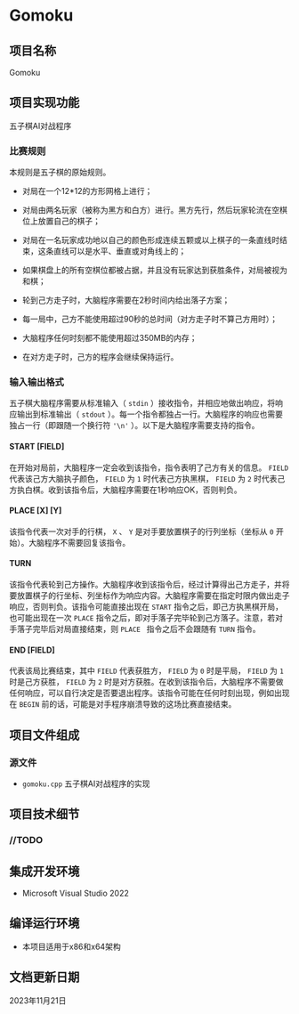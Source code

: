# Gomoku

## 项目名称

Gomoku

## 项目实现功能

五子棋AI对战程序

### 比赛规则

本规则是五子棋的原始规则。

* 对局在一个12*12的方形网格上进行；

* 对局由两名玩家（被称为黑方和白方）进行。黑方先行，然后玩家轮流在空棋位上放置自己的棋子；

* 对局在一名玩家成功地以自己的颜色形成连续五颗或以上棋子的一条直线时结束，这条直线可以是水平、垂直或对角线上的；

* 如果棋盘上的所有空棋位都被占据，并且没有玩家达到获胜条件，对局被视为和棋；

* 轮到己方走子时，大脑程序需要在2秒时间内给出落子方案；

* 每一局中，己方不能使用超过90秒的总时间（对方走子时不算己方用时）；

* 大脑程序任何时刻都不能使用超过350MB的内存；

* 在对方走子时，己方的程序会继续保持运行。

### 输入输出格式

五子棋大脑程序需要从标准输入（ `stdin` ）接收指令，并相应地做出响应，将响应输出到标准输出（ `stdout` ）。每一个指令都独占一行。大脑程序的响应也需要独占一行（即跟随一个换行符 `'\n'` ）。以下是大脑程序需要支持的指令。

#### START [FIELD]

在开始对局前，大脑程序一定会收到该指令，指令表明了己方有关的信息。 `FIELD` 代表该己方大脑执子颜色， `FIELD` 为 `1` 时代表己方执黑棋， `FIELD` 为 `2` 时代表己方执白棋。收到该指令后，大脑程序需要在1秒响应OK，否则判负。

#### PLACE [X] [Y]

该指令代表一次对手的行棋， `X` 、 `Y` 是对手要放置棋子的行列坐标（坐标从 `0` 开始）。大脑程序不需要回复该指令。

#### TURN

该指令代表轮到己方操作。大脑程序收到该指令后，经过计算得出己方走子，并将要放置棋子的行坐标、列坐标作为响应内容。大脑程序需要在指定时限内做出走子响应，否则判负。该指令可能直接出现在 `START` 指令之后，即己方执黑棋开局，也可能出现在一次 `PLACE` 指令之后，即对手落子完毕轮到己方落子。注意，若对手落子完毕后对局直接结束，则 `PLACE ` 指令之后不会跟随有 `TURN` 指令。

#### END [FIELD]

代表该局比赛结束，其中 `FIELD` 代表获胜方， `FIELD` 为 `0` 时是平局， `FIELD` 为 `1` 时是己方获胜， `FIELD` 为 `2` 时是对方获胜。在收到该指令后，大脑程序不需要做任何响应，可以自行决定是否要退出程序。该指令可能在任何时刻出现，例如出现在 `BEGIN` 前的话，可能是对手程序崩溃导致的这场比赛直接结束。

## 项目文件组成

### 源文件

* `gomoku.cpp`
五子棋AI对战程序的实现

## 项目技术细节

### //TODO

## 集成开发环境

* Microsoft Visual Studio 2022

## 编译运行环境

* 本项目适用于x86和x64架构

## 文档更新日期

2023年11月21日